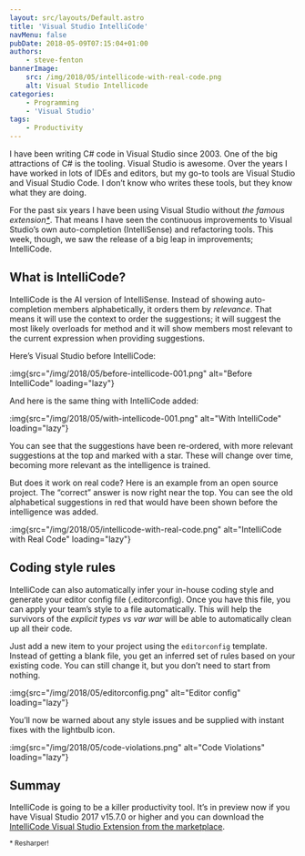 ```yaml
---
layout: src/layouts/Default.astro
title: 'Visual Studio IntelliCode'
navMenu: false
pubDate: 2018-05-09T07:15:04+01:00
authors:
    - steve-fenton
bannerImage:
    src: /img/2018/05/intellicode-with-real-code.png
    alt: Visual Studio Intellicode
categories:
    - Programming
    - 'Visual Studio'
tags:
    - Productivity
---
```


I have been writing C# code in Visual Studio since 2003. One of the big attractions of C# is the tooling. Visual Studio is awesome. Over the years I have worked in lots of IDEs and editors, but my go-to tools are Visual Studio and Visual Studio Code. I don’t know who writes these tools, but they know what they are doing.

For the past six years I have been using Visual Studio without *the famous extension[\*](#famous-extension)*. That means I have seen the continuous improvements to Visual Studio’s own auto-completion (IntelliSense) and refactoring tools. This week, though, we saw the release of a big leap in improvements; IntelliCode.

## What is IntelliCode?

IntelliCode is the AI version of IntelliSense. Instead of showing auto-completion members alphabetically, it orders them by *relevance*. That means it will use the context to order the suggestions; it will suggest the most likely overloads for method and it will show members most relevant to the current expression when providing suggestions.

Here’s Visual Studio before IntelliCode:

:img{src="/img/2018/05/before-intellicode-001.png" alt="Before IntelliCode" loading="lazy"}

And here is the same thing with IntelliCode added:

:img{src="/img/2018/05/with-intellicode-001.png" alt="With IntelliCode" loading="lazy"}

You can see that the suggestions have been re-ordered, with more relevant suggestions at the top and marked with a star. These will change over time, becoming more relevant as the intelligence is trained.

But does it work on real code? Here is an example from an open source project. The “correct” answer is now right near the top. You can see the old alphabetical suggestions in red that would have been shown before the intelligence was added.

:img{src="/img/2018/05/intellicode-with-real-code.png" alt="IntelliCode with Real Code" loading="lazy"}

## Coding style rules

IntelliCode can also automatically infer your in-house coding style and generate your editor config file (.editorconfig). Once you have this file, you can apply your team’s style to a file automatically. This will help the survivors of the *explicit types vs var war* will be able to automatically clean up all their code.

Just add a new item to your project using the `editorconfig` template. Instead of getting a blank file, you get an inferred set of rules based on your existing code. You can still change it, but you don’t need to start from nothing.

:img{src="/img/2018/05/editorconfig.png" alt="Editor config" loading="lazy"}

You’ll now be warned about any style issues and be supplied with instant fixes with the lightbulb icon.

:img{src="/img/2018/05/code-violations.png" alt="Code Violations" loading="lazy"}

## Summay

IntelliCode is going to be a killer productivity tool. It’s in preview now if you have Visual Studio 2017 v15.7.0 or higher and you can download the [IntelliCode Visual Studio Extension from the marketplace](https://marketplace.visualstudio.com/items?itemName=VisualStudioExptTeam.VSIntelliCode).

<small id="famous-extension">\* Resharper!</small>